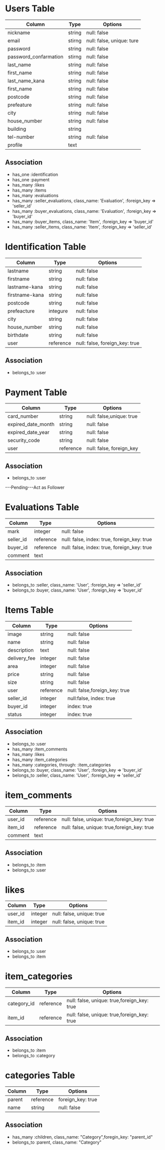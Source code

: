 # Users Table
|Column|Type|Options|
|------|----|-------|
|nickname|string|null: false|
|email|stirng|null: false, unique: ture|
|password|string|null: false|
|password_confarmation|stirng|null: false|
|last_name|string|null: false|
|first_name|string|null: false|
|last_name_kana|string|null: false|
|first_name|string|null: false|
|postcode|string|null: false|
|prefeature|string|null: false|
|city|string|null: false|
|house_number|string|null: false|
|building|string||
|tel-number|string|null: false|
|profile|text||

## Association
- has_one :identification
- has_one :payment
- has_many :likes
- has_many :items
- has_many :evaluations
- has_many :seller_evaluations, class_name: 'Evaluation', :foreign_key => 'seller_id'
- has_many :buyer_evaluations, class_name: 'Evaluation', :foreign_key => 'buyer_id'
- has_many :buyer_items, class_name: 'Item', :foreign_key => 'buyer_id'
- has_many :seller_items, class_name: 'Item', :foreign_key => 'seller_id'



# Identification Table
|Column|Type|Options|
|------|----|-------|
|lastname|string|null: false|
|firstname|string|null: false|
|lastname-kana|string|null: false|
|firstname-kana|string|null: false|
|postcode|string|null: false|
|prefeacture|integure|null: false|
|city|string|null: false|
|house_number|string|null: false|
|birthdate|string|null: false|
|user|reference|null: false, foreign_key: true|

## Association
- belongs_to :user



# Payment Table
|Column|Type|Options|
|------|----|-------|
|card_number|string|null: false,unique: true|
|expired_date_month|string|null: false|
|expired_date_year|string|null: false|
|security_code|string|null: false|
|user|reference|null: false, foreign_key|

## Association
- belongs_to :user



---Pending---Act as Follower
<!-- # Relationships Table(use gem)
|Column|Type|Options|
|------|----|-------|
|follower_id|integer|null: false, index: true|
|following_id|integer|null: false, index: true|

## Association
- belongs_to :follower, class_name: "User"
- has_one :evaluation
- has_one :purchase_history -->



# Evaluations Table
|Column|Type|Options|
|------|----|-------|
|mark|integer|null: false|
|seller_id|reference|null: false, index: true, foreign_key: true|
|buyer_id|reference|null: false, index: true, foreign_key: true|
|comment|text||

## Association
- belongs_to :seller, class_name: 'User', :foreign_key => 'seller_id'
- belongs_to :buyer, class_name: 'User', :foreign_key => 'buyer_id'



# Items Table
|Column|Type|Options|
|------|----|-------|
|image|string|null: false|
|name|string|null: false|
|description|text|null: false|
|delivery_fee|integer|null: false|
|area|integer|null: false|
|price|string|null: false|
|size|string|null: false|
|user|reference|null: false,foreign_key: true|
|seller_id|integer|null:false, index: true|
|buyer_id|integer|index: true|
|status|integer|index: true|

## Association
- belongs_to :user
- has_many :item_comments
- has_many :likes
- has_many :item_categories
- has_many :categories, through: :item_categories
- belongs_to :buyer, class_name: 'User', :foreign_key => 'buyer_id'
- belongs_to :seller, class_name: 'User', :foreign_key => 'seller_id'



# item_comments
|Column|Type|Options|
|------|----|-------|
|user_id|reference|null: false, unique: true,foreign_key: true|
|item_id|reference|null: false, unique: true,foreign_key: true|
|comment|text||

## Association
- belongs_to :item
- belongs_to :user



# likes
|Column|Type|Options|
|------|----|-------|
|user_id|integer|null: false, unique: true|
|item_id|integer|null: false, unique: true|

## Association
- belongs_to :user
- belongs_to :item



# item_categories
Column|Type|Options|
|------|----|-------|
|category_id|reference|null: false, unique: true,foreign_key: true|
|item_id|reference|null: false, unique: true,foreign_key: true|

## Association
- belongs_to :item
- belongs_to :category



# categories Table
Column|Type|Options|
|------|----|-------|
|parent|reference|foreign_key: true|
|name|string|null: false|

## Association
- has_many :children, class_name: "Category",foregin_key: "parent_id"
- belongs_to :parent, class_name: "Category"
